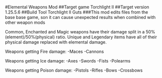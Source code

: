 #Elemental Weapons Mod
##Target game
Torchlight II
##Target version
1.25.5.6
##Build Tool
Torchlight II Guts
###This mod edits files from the base base game, son it can cause unexpected results when combined with other weapon mods

Common, Enchanted and Magic weapons have their damage split in a 50%(element)/50%(physical) ratio.
Unique and Legendary items have all of their physical damage replaced with elemental damage.

Weapons getting Fire damage:
-Maces
-Cannons

Weapons getting Ice damage:
-Axes
-Swords
-Fists
-Polearms

Weapons getting Poison damage:
-Pistols
-Rifles
-Bows
-Crossbows
